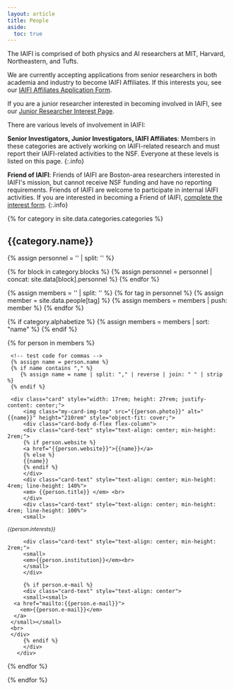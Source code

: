 ```yaml
---
layout: article
title: People
aside:
  toc: true
---
```



The IAIFI is comprised of both physics and AI researchers at MIT, Harvard, Northeastern, and Tufts.

<!---
{% for category in site.data.categories.categories  %}

  * [{{category.name}}](#{{category.anchor}})

{% endfor %}
--->

We are currently accepting applications from senior researchers in both academia and industry to become IAIFI Affiliates.  If this interests you, see our [IAIFI Affiliates Application Form](https://app.smartsheet.com/b/form/b73212d8895c4436a947b2dfdd999da3).

If you are a junior researcher interested in becoming involved in IAIFI, see our [Junior Researcher Interest Page](https://iaifi.org/junior-researchers.html).

There are various levels of involvement in IAIFI: 

**Senior Investigators, Junior Investigators, IAIFI Affiliates**:  Members in these categories are actively working on IAIFI-related research and must report their IAIFI-related activities to the NSF. Everyone at these levels is listed on this page.
{:.info}

**Friend of IAIFI**:  Friends of IAIFI are Boston-area researchers interested in IAIFI's mission, but cannot receive NSF funding and have no reporting requirements. Friends of IAIFI are welcome to participate in internal IAIFI activities. If you are interested in becoming a Friend of IAIFI, [complete the interest form](https://app.smartsheet.com/b/form/3cff913c564141249c4292ad8c435774).
{:.info}

{% for category in site.data.categories.categories  %}

## {{category.name}}

<!-- create empty list -->
{% assign personnel = '' | split: '' %}

{% for block in category.blocks %}
{% assign personnel = personnel | concat: site.data[block].personnel %}
{% endfor %}

{% assign members = '' | split: '' %}
{% for tag in personnel  %}
{% assign member = site.data.people[tag] %}
{% assign members = members | push: member %}
{% endfor %}

{% if category.alphabetize %}
{% assign members = members | sort: "name" %}
{% endif %}

<div class="card-columns">
  <!--<div class="row">-->
  {% for person in members  %}

     <!-- test code for commas -->
     {% assign name = person.name %}
     {% if name contains "," %}
        {% assign name = name | split: "," | reverse | join: " " | strip %}
     {% endif %}
     
     <div class="card" style="width: 17rem; height: 27rem; justify-content: center;">
         <img class="my-card-img-top" src="{{person.photo}}" alt="{{name}}" height="210rem" style="object-fit: cover;">
         <div class="card-body d-flex flex-column">
         <div class="card-text" style="text-align: center; min-height: 2rem;">
         {% if person.website %}
         <a href="{{person.website}}">{{name}}</a>
         {% else %}
         {{name}}
         {% endif %}
         </div>
         <div class="card-text" style="text-align: center; min-height: 4rem; line-height: 140%">
         <em> {{person.title}} </em> <br>
         </div>
         <div class="card-text" style="text-align: center; min-height: 4rem; line-height: 100%">
         <small>
   <small>
         <em> {{person.interests}} </em> <br>
         </small>
         </small>
         </div>

         <div class="card-text" style="text-align: center; min-height: 2rem;">
         <small>
         <em>{{person.institution}}</em><br>
         </small>
         </div>

         {% if person.e-mail %}
         <div class="card-text" style="text-align: center">
         <small><small>
      <a href="mailto:{{person.e-mail}}">
        <em>{{person.e-mail}}</em>
      </a>
     </small></small>
     <br>
     </div>
         {% endif %}
         </div>
       </div>
  {% endfor %}
  <!--
  </div>
<br> -->
</div>

{% endfor %}
